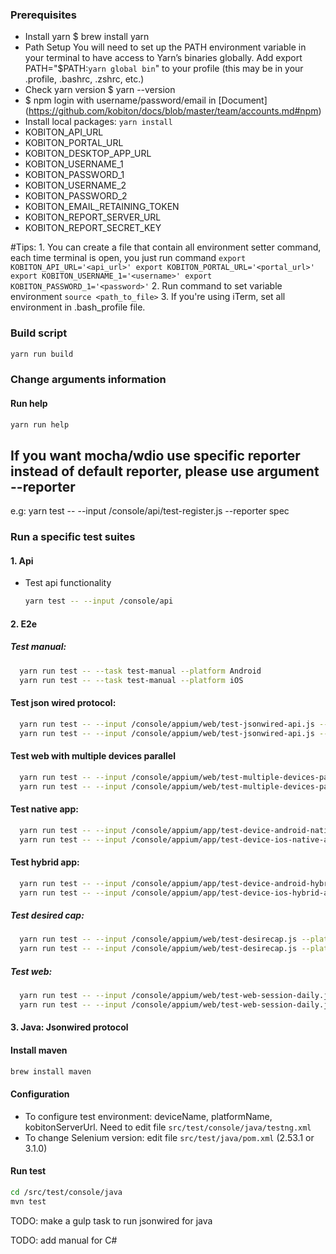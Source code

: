 ### Prerequisites
 * Install yarn
   $ brew install yarn
 * Path Setup
   You will need to set up the PATH environment variable in your terminal to have access to Yarn’s binaries globally.
   Add export PATH="$PATH:`yarn global bin`" to your profile (this may be in your .profile, .bashrc, .zshrc, etc.)
 * Check yarn version
   $ yarn --version
 * $ npm login with username/password/email in [Document] (https://github.com/kobiton/docs/blob/master/team/accounts.md#npm)
 * Install local packages:  `yarn install`
 * KOBITON_API_URL
 * KOBITON_PORTAL_URL
 * KOBITON_DESKTOP_APP_URL
 * KOBITON_USERNAME_1
 * KOBITON_PASSWORD_1
 * KOBITON_USERNAME_2
 * KOBITON_PASSWORD_2
 * KOBITON_EMAIL_RETAINING_TOKEN
 * KOBITON_REPORT_SERVER_URL
 * KOBITON_REPORT_SECRET_KEY

  #Tips:
    1. You can create a file that contain all environment setter command, each time terminal is open, you just run command
      ```
      export KOBITON_API_URL='<api_url>'
      export KOBITON_PORTAL_URL='<portal_url>'
      export KOBITON_USERNAME_1='<username>'
      export KOBITON_PASSWORD_1='<password>'
      ```
    2. Run command to set variable environment
       ```
       source <path_to_file>
       ```
    3. If you're using iTerm, set all environment in .bash_profile file.

### Build script
  ```bash
  yarn run build
  ```

### Change arguments information
#### Run help
  ```bash
  yarn run help
  ```

 ## If you want mocha/wdio use specific reporter instead of default reporter, please use argument --reporter
e.g: yarn test -- --input /console/api/test-register.js --reporter spec

### Run a specific test suites
#### 1. Api
 * Test api functionality

   ```bash
   yarn test -- --input /console/api
   ```

#### 2. E2e

##### Test manual:

  ```bash
    yarn run test -- --task test-manual --platform Android
    yarn run test -- --task test-manual --platform iOS
  ```

#### Test json wired protocol:

  ```bash
    yarn run test -- --input /console/appium/web/test-jsonwired-api.js --platform Android
    yarn run test -- --input /console/appium/web/test-jsonwired-api.js --platform iOS
  ```

#### Test web with multiple devices parallel

  ```bash
    yarn run test -- --input /console/appium/web/test-multiple-devices-parallel.js --platform Android
    yarn run test -- --input /console/appium/web/test-multiple-devices-parallel.js --platform iOS
  ```

#### Test native app:

  ```bash
    yarn run test -- --input /console/appium/app/test-device-android-native-app.js
    yarn run test -- --input /console/appium/app/test-device-ios-native-app.js
  ```

#### Test hybrid app:

  ```bash
    yarn run test -- --input /console/appium/app/test-device-android-hybrid-app.js
    yarn run test -- --input /console/appium/app/test-device-ios-hybrid-app.js
  ```

##### Test desired cap:

  ```bash
    yarn run test -- --input /console/appium/web/test-desirecap.js --platform Android
    yarn run test -- --input /console/appium/web/test-desirecap.js --platform iOS
  ```

##### Test web:

  ```bash
    yarn run test -- --input /console/appium/web/test-web-session-daily.js --platform Android
    yarn run test -- --input /console/appium/web/test-web-session-daily.js --platform iOS
  ```

#### 3. Java: Jsonwired protocol

#### Install maven

  ```bash
  brew install maven
  ```
#### Configuration
* To configure test environment: deviceName, platformName, kobitonServerUrl. Need to edit file `src/test/console/java/testng.xml`
* To change Selenium version: edit file `src/test/java/pom.xml` (2.53.1 or 3.1.0)
#### Run test

  ```bash
  cd /src/test/console/java
  mvn test
  ```
TODO: make a gulp task to run jsonwired for java

TODO: add manual for C#
